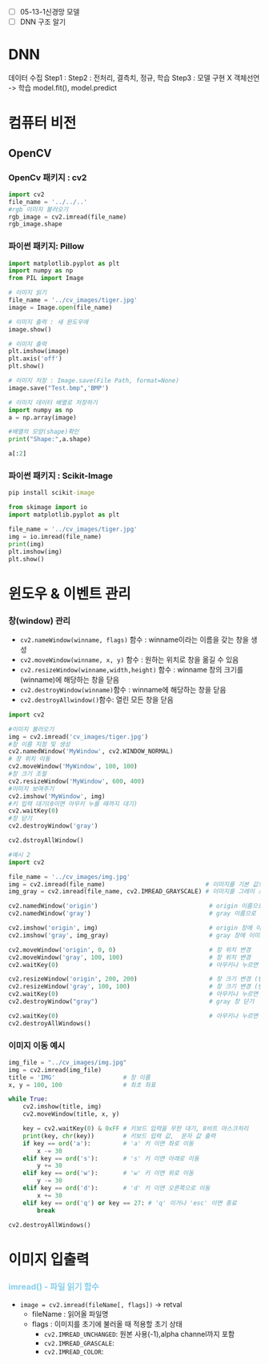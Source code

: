- [ ] 05-13-1신경망 모델
- [ ] DNN 구조 알기
# DNN

데이터 수집
Step1 : 
Step2 : 전처리, 결측치, 정규, 학습
Step3 : 모델 구현 X 객체선언 -> 학습
	model.fit(), model.predict

# 컴퓨터 비전

## OpenCV

### OpenCv 패키지 : cv2

```python
import cv2
file_name = '../../..'
#rgb 이미지 불러오기
rgb_image = cv2.imread(file_name)
rgb_image.shape
```
### 파이썬 패키지: Pillow

```python
import matplotlib.pyplot as plt
import numpy as np
from PIL import Image

# 이미지 읽기
file_name = '../cv_images/tiger.jpg'
image = Image.open(file_name)

# 이미지 출력 : 새 윈도우에
image.show()

# 이미지 출력
plt.imshow(image)
plt.axis('off')
plt.show()

# 이미지 저장 : Image.save(File Path, format=None)
image.save("Test.bmp",'BMP')

# 이미지 데이터 배열로 저장하기
import numpy as np
a = np.array(image)

#배열의 모양(shape)확인
print("Shape:",a.shape)

a[:2]
```

### 파이썬 패키지 : Scikit-Image
```cmd
pip install scikit-image
```

```python
from skimage import io
import matplotlib.pyplot as plt

file_name = '../cv_images/tiger.jpg'
img = io.imread(file_name)
print(img)
plt.imshow(img)
plt.show()

```


# 윈도우 & 이벤트 관리

### 창(window) 관리

-  `cv2.nameWindow(winname, flags)` 함수 : winname이라는 이름을 갖는 창을 생성
- `cv2.moveWindow(winname, x, y)` 함수 : 원하는 위치로 창을 옮길 수 있음
- `cv2.resizeWindow(winname,width,height)` 함수 : winname 창의 크기를 (winname)에 해당하는 창을 닫음
- `cv2.destroyWindow(winname)`함수 : winname에 해당하는 창을 닫음
- `cv2.destroyAllwindow()`함수: 열린 모든 창을 닫음

```python
import cv2

#이미지 불러오기
img = cv2.imread('cv_images/tiger.jpg')
#창 이름 지정 및 생성
cv2.namedWindow('MyWindow', cv2.WINDOW_NORMAL)
# 창 위치 이동
cv2.moveWindow('MyWindow', 100, 100)
#창 크기 조절
cv2.resizeWindow('MyWindow', 600, 400)
#이미지 보여주기
cv2.imshow('MyWindow', img)
#키 입력 대기(0이면 아무키 누를 때까지 대기)
cv2.waitKey(0)
#창 닫기
cv2.destroyWindow('gray')

cv2.dstroyAllWindow()
```

```python
#예시 2
import cv2

file_name = '../cv_images/img.jpg'
img = cv2.imread(file_name)                            # 이미지를 기본 값으로 읽기
img_gray = cv2.imread(file_name, cv2.IMREAD_GRAYSCALE) # 이미지를 그레이 스케일로 읽기

cv2.namedWindow('origin')                               # origin 이름으로 창 생성
cv2.namedWindow('gray')                                 # gray 이름으로 창 생성

cv2.imshow('origin', img)                               # origin 창에 이미지 표시
cv2.imshow('gray', img_gray)                            # gray 창에 이미지 표시

cv2.moveWindow('origin', 0, 0)                          # 창 위치 변경
cv2.moveWindow('gray', 100, 100)                        # 창 위치 변경
cv2.waitKey(0)                                          # 아무키나 누르면

cv2.resizeWindow('origin', 200, 200)                    # 창 크기 변경 (변경 안됨)
cv2.resizeWindow('gray', 100, 100)                      # 창 크기 변경 (변경 됨))
cv2.waitKey(0)                                          # 아무키나 누르면
cv2.destroyWindow("gray")                               # gray 창 닫기

cv2.waitKey(0)                                          # 아무키나 누르면
cv2.destroyAllWindows()
```

### 이미지 이동 예시
```python
img_file = "../cv_images/img.jpg"
img = cv2.imread(img_file)
title = 'IMG'                   # 창 이름
x, y = 100, 100                 # 최초 좌표

while True:
    cv2.imshow(title, img)
    cv2.moveWindow(title, x, y)

    key = cv2.waitKey(0) & 0xFF # 키보드 입력을 무한 대기, 8비트 마스크처리
    print(key, chr(key))        # 키보드 입력 값,  문자 값 출력
    if key == ord('a'):         # 'a' 키 이면 좌로 이동
        x -= 30
    elif key == ord('s'):       # 's' 키 이면 아래로 이동
        y += 30
    elif key == ord('w'):       # 'w' 키 이면 위로 이동
        y -= 30
    elif key == ord('d'):       # 'd' 키 이면 오른쪽으로 이동
        x += 30
    elif key == ord('q') or key == 27: # 'q' 이거나 'esc' 이면 종료
        break

cv2.destroyAllWindows()
```


# 이미지 입출력

###  <span style="color : skyblue"> imread() - 파일 읽기 함수</span>
- `image = cv2.imread(fileName[, flags])` -> retval
	- fileName : 읽어올 파일명
	- flags : 이미지를 초기에 불러올 때 적용할 초기 상태
		- `cv2.IMREAD_UNCHANGED`: 원본 사용(-1),alpha channel까지 포함
		- `cv2.IMREAD_GRASCALE`:
		- `cv2.IMREAD_COLOR`: